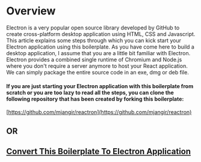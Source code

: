 # Overview

Electron is a very popular open source library developed by GitHub to create cross-platform desktop application using HTML, CSS and Javascript. This article explains some steps through which you can kick start your Electron application using this boilerplate. As you have come here to build a desktop application, I assume that you are a little bit familiar with Electron. Electron provides a combined single runtime of Chromium and Node.js where you don't require a server anymore to host your React application. We can simply package the entire source code in an exe, dmg or deb file.

#### If you are just starting your Electron application with this boilerplate from scratch or you are too lazy to read all the steps, you can clone the following repository that has been created by forking this boilerplate:

[https://github.com/mjangir/reactron](https://github.com/mjangir/reactron)

## OR

## [Convert This Boilerplate To Electron Application](https://github.com/mjangir/reactron/wiki/Convert-Existing-To-Electron)
